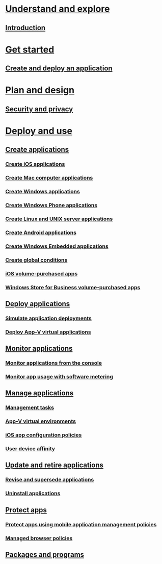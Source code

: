 # [Understand and explore](understand/introduction-to-application-management.md)
## [Introduction](understand/introduction-to-application-management.md)
# [Get started](get-started/create-and-deploy-an-application.md)
## [Create and deploy an application](get-started/create-and-deploy-an-application.md)
# [Plan and design](plan-design/plan-for-and-configure-application-management.md)
## [Security and privacy](plan-design/security-and-privacy-for-application-management.md)
# [Deploy and use](deploy-use/create-applications.md)
## [Create applications](deploy-use/create-applications.md)
### [Create iOS applications](get-started/creating-ios-applications.md)
### [Create Mac computer applications](get-started/creating-mac-computer-applications.md)
### [Create Windows applications](get-started/creating-windows-applications.md)
### [Create Windows Phone applications](get-started/creating-windows-phone-applications.md)
### [Create Linux and UNIX server applications](get-started/creating-linux-and-unix-server-applications.md)
### [Create Android applications](get-started/creating-android-applications.md)
### [Create Windows Embedded applications](get-started/creating-windows-embedded-applications.md)
### [Create global conditions](deploy-use/create-global-conditions.md)
### [iOS volume-purchased apps](deploy-use/manage-volume-purchased-ios-apps.md)
### [Windows Store for Business volume-purchased apps](deploy-use/manage-apps-from-the-windows-store-for-business.md)
## [Deploy applications](deploy-use/deploy-applications.md)
### [Simulate application deployments](deploy-use/simulate-application-deployments.md)
### [Deploy App-V virtual applications](get-started/deploying-app-v-virtual-applications.md)
## [Monitor applications](deploy-use/monitor-applications-from-the-console.md)
### [Monitor applications from the console](deploy-use/monitor-applications-from-the-console.md)
### [Monitor app usage with software metering](deploy-use/monitor-app-usage-with-software-metering.md)
## [Manage applications](deploy-use/management-tasks-applications.md)
### [Management tasks](deploy-use/management-tasks-applications.md)
### [App-V virtual environments](deploy-use/create-app-v-virtual-environments.md)
### [iOS app configuration policies](deploy-use/configure-ios-apps-with-app-configuration-policies.md)
### [User device affinity](deploy-use/link-users-and-devices-with-user-device-affinity.md)
## [Update and retire applications](deploy-use/update-and-retire-applications.md)
### [Revise and supersede applications](deploy-use/revise-and-supersede-applications.md)
### [Uninstall applications](deploy-use/uninstall-applications.md)
## [Protect apps](deploy-use/protect-apps-using-mam-policies.md)
### [Protect apps using mobile application management policies](deploy-use/protect-apps-using-mam-policies.md)
### [Managed browser policies](deploy-use/manage-internet-access-using-managed-browser-policies.md)
## [Packages and programs](deploy-use/packages-and-programs.md)


